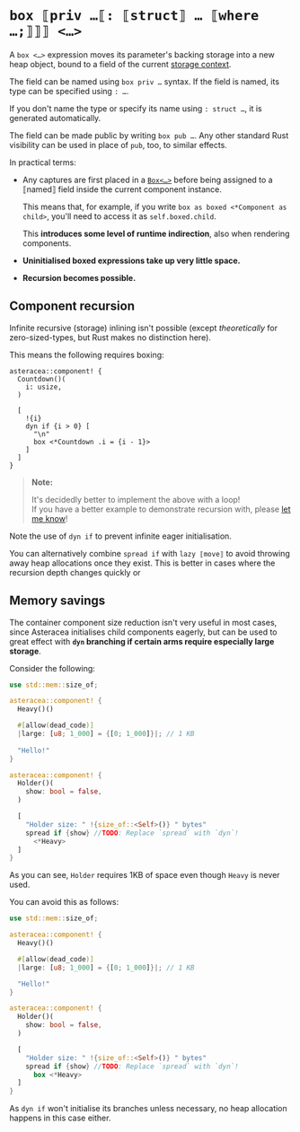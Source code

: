 # `box ⟦priv …⟦: ⟦struct⟧ … ⟦where …;⟧⟧⟧ <…>`

A `box <…>` expression moves its parameter's backing storage into a new heap object, bound to a field of the current [storage context](*).

The field can be named using `box priv …` syntax. If the field is named, its type can be specified using `: …`.

If you don't name the type or specify its name using `: struct …`, it is generated automatically.

The field can be made public by writing `box pub …`. Any other standard Rust visibility can be used in place of `pub`, too, to similar effects.

In practical terms:

- Any captures are first placed in a [`Box<…>`]() before being assigned to a ⟦named⟧ field inside the current component instance.

  This means that, for example, if you write `box as boxed <*Component as child>`, you'll need to access it as `self.boxed.child`.

  This **introduces some level of runtime indirection**, also when rendering components.

- **Uninitialised boxed expressions take up very little space.**

- **Recursion becomes possible.**

## Component recursion

Infinite recursive (storage) inlining isn't possible (except *theoretically* for zero-sized-types, but Rust makes no distinction here).

This means the following requires boxing:

```TODOrust TODOasteracea=Countdown asteracea::render=.i(6)
asteracea::component! {
  Countdown()(
    i: usize,
  )

  [
    !{i}
    dyn if {i > 0} [
      "\n"
      box <*Countdown .i = {i - 1}>
    ]
  ]
}
```

> **Note:**
>
> It's decidedly better to implement the above with a loop!  
> If you have a better example to demonstrate recursion with, please [let me know]()!

Note the use of `dyn if` to prevent infinite eager initialisation.

You can alternatively combine `spread if` with `lazy ⟦move⟧` to avoid throwing away heap allocations once they exist. This is better in cases where the recursion depth changes quickly or 

## Memory savings

The container component size reduction isn't very useful in most cases, since Asteracea initialises child components eagerly, but can be used to great effect with **`dyn` branching if certain arms require especially large storage**.

<!-- TODO: Check if it's possible to let Clippy warn about that. -->

Consider the following:

```rust asteracea=Holder
use std::mem::size_of;

asteracea::component! {
  Heavy()()

  #[allow(dead_code)]
  |large: [u8; 1_000] = {[0; 1_000]}|; // 1 KB
  
  "Hello!"
}

asteracea::component! {
  Holder()(
    show: bool = false,
  )

  [
    "Holder size: " !{size_of::<Self>()} " bytes"
    spread if {show} //TODO: Replace `spread` with `dyn`!
      <*Heavy>
  ]
}
```

As you can see, `Holder` requires 1KB of space even though `Heavy` is never used.

You can avoid this as follows:

```rust asteracea=Holder
use std::mem::size_of;

asteracea::component! {
  Heavy()()

  #[allow(dead_code)]
  |large: [u8; 1_000] = {[0; 1_000]}|; // 1 KB

  "Hello!"
}

asteracea::component! {
  Holder()(
    show: bool = false,
  )

  [
    "Holder size: " !{size_of::<Self>()} " bytes"
    spread if {show} //TODO: Replace `spread` with `dyn`!
      box <*Heavy>
  ]
}
```

As `dyn if` won't initialise its branches unless necessary, no heap allocation happens in this case either.

<!-- TODO: Is there any way to demo this? -->
